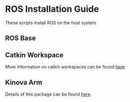# ROS Installation Guide

These scripts install ROS on the host system

## ROS Base

## Catkin Workspace

More information on catkin workspaces can be found [here](./catkin_overview.md)

## Kinova Arm

Details of this package can be found [here](https://github.com/Kinovarobotics/kinova-ros/blob/melodic-devel/kinova_moveit/MoveIt.md).
